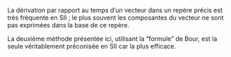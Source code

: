 La dérivation par rapport au temps d’un vecteur dans un repère précis est très fréquente en SII ; le plus souvent les composantes du vecteur ne sont pas exprimées dans la base de ce repère.

La deuxième méthode présentée ici, utilisant la “formule” de Bour, est la seule véritablement préconisée en SII car la plus efficace.